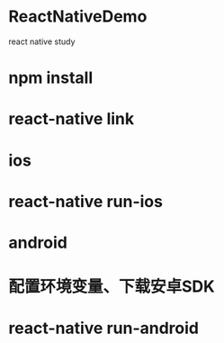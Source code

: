 # ReactNativeDemo
react native study

# npm install
# react-native link
# ios
# react-native run-ios

# android
# 配置环境变量、下载安卓SDK
# react-native run-android
